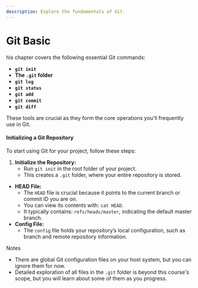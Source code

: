 ```yaml
---
description: Explore the fundamentals of Git.
---
```


# Git Basic

his chapter covers the following essential Git commands:

* **`git init`**
* **The `.git` folder**
* **`git log`**
* **`git status`**
* **`git add`**
* **`git commit`**
* **`git diff`**

These tools are crucial as they form the core operations you'll frequently use in Git.



#### Initializing a Git Repository

To start using Git for your project, follow these steps:

1. **Initialize the Repository:**
   * Run `git init` in the root folder of your project.
   * This creates a `.git` folder, where your entire repository is stored.

* **HEAD File:**
  * The `HEAD` file is crucial because it points to the current branch or commit ID you are on.
  * You can view its contents with: `cat HEAD`.
  * It typically contains: `refs/heads/master`, indicating the default master branch.
* **Config File:**
  * The `config` file holds your repository’s local configuration, such as branch and remote repository information.

Notes

* There are global Git configuration files on your host system, but you can ignore them for now.
* Detailed exploration of all files in the `.git` folder is beyond this course's scope, but you will learn about some of them as you progress.
